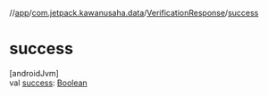 //[app](../../../index.md)/[com.jetpack.kawanusaha.data](../index.md)/[VerificationResponse](index.md)/[success](success.md)

# success

[androidJvm]\
val [success](success.md): [Boolean](https://kotlinlang.org/api/latest/jvm/stdlib/kotlin/-boolean/index.html)
